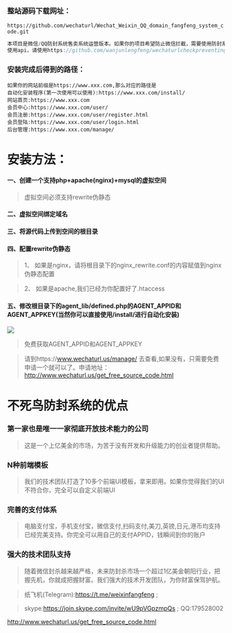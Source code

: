 ### 整站源码下载网址：
`https://github.com/wechaturl/Wechat_Weixin_QQ_domain_fangfeng_system_code.git`

```javascript
本项目是微信/QQ防封系统售卖系统运营版本。如果你的项目希望防止微信拦截，需要使用防封系统，请访问http://www.wechaturl.us
使用api，请使用https://github.com/wanjunlengfeng/wechaturlcheckpreventingblockedapi.git
```

### 安装完成后得到的路径：

    如果你的网站前缀是https://www.xxx.com,那么对应的路径是
    自动化安装程序(第一次使用可以使用):https://www.xxx.com/install/
    网站首页:https://www.xxx.com
    会员中心:https://www.xxx.com/user/
    会员注册:https://www.xxx.com/user/register.html
    会员登陆:https://www.xxx.com/user/login.html
    后台管理:https://www.xxx.com/manage/

# 安装方法：

#### 一、创建一个支持php+apache(nginx)+mysql的虚拟空间

> 虚拟空间必须支持rewrite伪静态

#### 二、虚拟空间绑定域名

#### 三、将源代码上传到空间的根目录

#### 四、配置rewrite伪静态

> 1、 如果是nginx，请将根目录下的nginx_rewrite.conf的内容赋值到nginx伪静态配置

> 2、 如果是apache,我们已经为你配置好了.htaccess

#### 五、修改根目录下的agent_lib/defined.php的AGENT_APPID和AGENT_APPKEY(当然你可以直接使用/install/进行自动化安装)

![](https://raw.githubusercontent.com/wechaturl/Wechat_Weixin_QQ_domain_fangfeng_system_code/master/own_static/guide_documents/install_page.png)

> 免费获取AGENT_APPID和AGENT_APPKEY

> 请到https://www.wechaturl.us/manage/ 去查看,如果没有，只需要免费申请一个就可以了。申请地址：http://www.wechaturl.us/get_free_source_code.html

# 不死鸟防封系统的优点

### 第一家也是唯一一家彻底开放技术能力的公司

> 这是一个上亿美金的市场，为苦于没有开发和升级能力的创业者提供帮助。

### N种前端模板

> 我们的技术团队打造了10多个前端UI模板，拿来即用。如果你觉得我们的UI不符合你，完全可以自定义前端UI

### 完善的支付体系

> 电脑支付宝，手机支付宝，微信支付,扫码支付,美刀,英镑,日元,港币均支持已经完美支持。你完全可以用自己的支付APPID，钱瞬间到你的账户

### 强大的技术团队支持

> 随着微信封杀越来越严格，未来防封杀市场一个超过1亿美金朝阳行业，把握先机，你就成把握财富。我们强大的技术开发团队，为你财富保驾护航。

> 纸飞机(Telegram):https://t.me/weixinfangfeng ;  

> skype:https://join.skype.com/invite/wU9pVGpzmpQs ; 
> QQ:179528002

http://www.wechaturl.us/get_free_source_code.html
